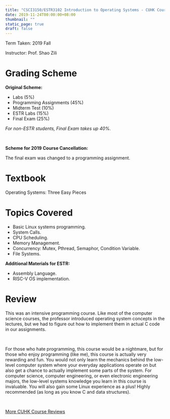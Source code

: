 ```yaml
---
title: "CSCI3150/ESTR3102 Introduction to Operating Systems - CUHK Course Review"
date: 2019-11-24T00:00:00+08:00
thumbnail: ""
static_page: true
draft: false
---
```


Term Taken: 2019 Fall

Instructor: Prof. Shao Zili

# Grading Scheme
**Original Scheme:**

* Labs (5%)
* Programming Assignments (45%)
* Midterm Test (10%)
* ESTR Labs (15%)
* Final Exam (25%)

*For non-ESTR students, Final Exam takes up 40%.*

<br />

**Scheme for 2019 Course Cancellation:**

The final exam was changed to a programming assignment.

# Textbook
Operating Systems: Three Easy Pieces

# Topics Covered
* Basic Linux systems programming.
* System Calls.
* CPU Scheduling.
* Memory Management.
* Concurrency: Mutex, Pthread, Semaphor, Condition Variable.
* File Systems.

**Additional Materials for ESTR:**

* Assembly Language.
* RISC-V OS implementation.

# Review

This was an intensive programming course. Like most of the computer science courses, the professor introduced operating system concepts in the lectures, but we had to figure out how to implement them in actual C code in our assignments. 

<br />

For those who hate programming, this course would be a nightmare, but for those who enjoy programming (like me), this course is actually very rewarding and fun. You would not only learn the mechanics behind the low-level computer system where your everyday applications operate on but also get a chance to actually implement some parts of the system. For computer science, computer engineering, or even electronic engineering majors, the low-level systems knowledge you learn in this course is invaluable. You will also gain some Linux experience as a plus! Highly recommended (as long as you know C and data structures).

<br />

[More CUHK Course Reviews](/course-review)